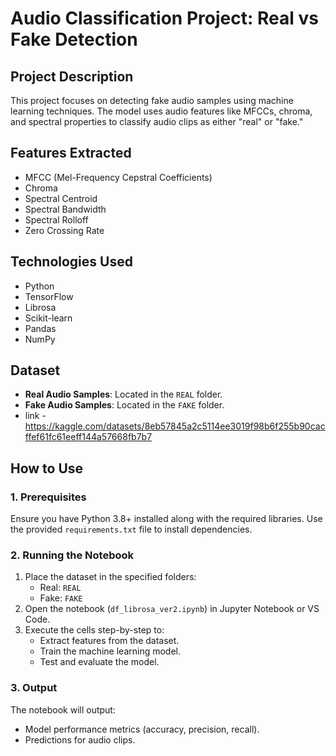 # Audio Classification Project: Real vs Fake Detection

## Project Description
This project focuses on detecting fake audio samples using machine learning techniques. The model uses audio features like MFCCs, chroma, and spectral properties to classify audio clips as either "real" or "fake."

## Features Extracted
- MFCC (Mel-Frequency Cepstral Coefficients)
- Chroma
- Spectral Centroid
- Spectral Bandwidth
- Spectral Rolloff
- Zero Crossing Rate

## Technologies Used
- Python
- TensorFlow
- Librosa
- Scikit-learn
- Pandas
- NumPy

## Dataset
- **Real Audio Samples**: Located in the `REAL` folder.
- **Fake Audio Samples**: Located in the `FAKE` folder.
- link -https://kaggle.com/datasets/8eb57845a2c5114ee3019f98b6f255b90cacffef61fc61eeff144a57668fb7b7

## How to Use
### 1. Prerequisites
Ensure you have Python 3.8+ installed along with the required libraries. Use the provided `requirements.txt` file to install dependencies.

### 2. Running the Notebook
1. Place the dataset in the specified folders:
   - Real: `REAL`
   - Fake: `FAKE`
2. Open the notebook (`df_librosa_ver2.ipynb`) in Jupyter Notebook or VS Code.
3. Execute the cells step-by-step to:
   - Extract features from the dataset.
   - Train the machine learning model.
   - Test and evaluate the model.

### 3. Output
The notebook will output:
- Model performance metrics (accuracy, precision, recall).
- Predictions for audio clips.


